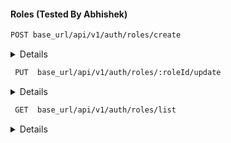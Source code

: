#### Roles (Tested By Abhishek)


```bash
POST base_url/api/v1/auth/roles/create
```

<details><summery> 
  To create a role by a logedin user .
</summery>
Request Body:

- `name`: unique name of role.
- `decriptions`: description of the role.
- **Login Credencial**: JWT session cookiess
</details>

```bash
 PUT  base_url/api/v1/auth/roles/:roleId/update
```

   <details><summery>
   To update a department by a user login.
</summery>
Request Body:

- `name`: unique name of role.
- `decriptions`: description of the role.
- **Login Credencial**: JWT session cookiess
</details>

```bash
 GET  base_url/api/v1/auth/roles/list

```

<details><summery>
   To get a role by a user login.
</summery>
Request Body:

- **Login Credencial**: JWT session cookiess
   </details>

